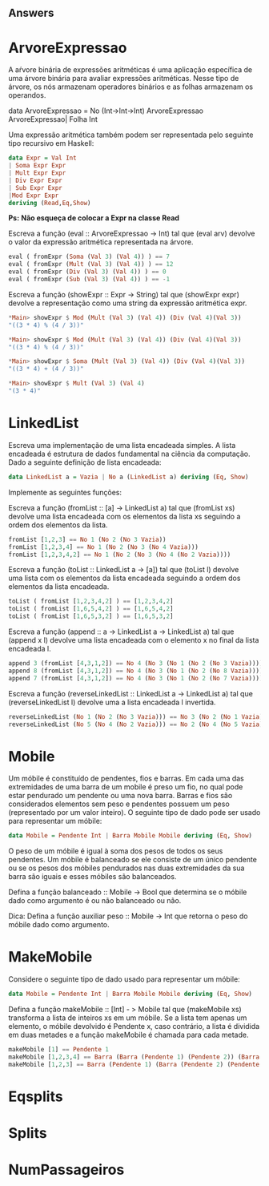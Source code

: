 ## Answers

# ArvoreExpressao

A aŕvore binária de expressões aritméticas é uma aplicação específica de uma árvore binária para
avaliar expressões aritméticas. Nesse tipo de árvore, os nós armazenam operadores binários e as folhas armazenam os operandos. 

data ArvoreExpressao = No (Int->Int->Int) ArvoreExpressao ArvoreExpressao| Folha Int

Uma expressão aritmética também podem ser representada pelo seguinte tipo recursivo em Haskell:

```haskell
data Expr = Val Int
| Soma Expr Expr
| Mult Expr Expr
| Div Expr Expr
| Sub Expr Expr
|Mod Expr Expr
deriving (Read,Eq,Show)
```

**Ps:** **Não esqueça de colocar a Expr na classe Read**

Escreva a função (eval :: ArvoreExpressao -> Int) tal que (eval arv) devolve o valor da expressão aritmética representada na árvore.

```haskell
eval ( fromExpr (Soma (Val 3) (Val 4)) ) == 7
eval ( fromExpr (Mult (Val 3) (Val 4)) ) == 12
eval ( fromExpr (Div (Val 3) (Val 4)) ) == 0
eval ( fromExpr (Sub (Val 3) (Val 4)) ) == -1
```

Escreva a função (showExpr :: Expr -> String) tal que (showExpr expr) devolve a representação como uma string da expressão aritmética expr.

```haskell
*Main> showExpr $ Mod (Mult (Val 3) (Val 4)) (Div (Val 4)(Val 3))
"((3 * 4) % (4 / 3))"

*Main> showExpr $ Mod (Mult (Val 3) (Val 4)) (Div (Val 4)(Val 3))
"((3 * 4) % (4 / 3))"

*Main> showExpr $ Soma (Mult (Val 3) (Val 4)) (Div (Val 4)(Val 3))
"((3 * 4) + (4 / 3))"

*Main> showExpr $ Mult (Val 3) (Val 4)
"(3 * 4)"
```

# LinkedList

Escreva uma implementação de uma lista encadeada simples. A lista encadeada é estrutura de dados fundamental na ciência da computação. Dado a seguinte definição de lista encadeada:

```haskell
data LinkedList a = Vazia | No a (LinkedList a) deriving (Eq, Show)
```

Implemente as seguintes funções:

Escreva a função (fromList :: [a] -> LinkedList a) tal que (fromList xs) devolve uma lista encadeada com os elementos da lista xs seguindo a ordem dos elementos da lista.

```haskell
fromList [1,2,3] == No 1 (No 2 (No 3 Vazia))
fromList [1,2,3,4] == No 1 (No 2 (No 3 (No 4 Vazia)))
fromList [1,2,3,4,2] == No 1 (No 2 (No 3 (No 4 (No 2 Vazia))))
```

Escreva a função (toList :: LinkedList a -> [a]) tal que (toList l) devolve uma lista com os elementos da lista encadeada seguindo a ordem dos elementos da lista encadeada.

```haskell
toList ( fromList [1,2,3,4,2] ) == [1,2,3,4,2]
toList ( fromList [1,6,5,4,2] ) == [1,6,5,4,2]
toList ( fromList [1,6,5,3,2] ) == [1,6,5,3,2]
```

Escreva a função (append :: a -> LinkedList a -> LinkedList a) tal que (append x l)
devolve uma lista encadeada com o elemento x no final da lista
encadeada l.

```haskell
append 3 (fromList [4,3,1,2]) == No 4 (No 3 (No 1 (No 2 (No 3 Vazia))))
append 8 (fromList [4,3,1,2]) == No 4 (No 3 (No 1 (No 2 (No 8 Vazia))))
append 7 (fromList [4,3,1,2]) == No 4 (No 3 (No 1 (No 2 (No 7 Vazia))))
```

Escreva a função (reverseLinkedList :: LinkedList a -> LinkedList a) tal que (reverseLinkedList l) devolve uma a lista encadeada l invertida.

```haskell
reverseLinkedList (No 1 (No 2 (No 3 Vazia))) == No 3 (No 2 (No 1 Vazia))
reverseLinkedList (No 5 (No 4 (No 2 Vazia))) == No 2 (No 4 (No 5 Vazia))
```

# Mobile

Um móbile é constituído de pendentes, fios e barras. Em cada uma das extremidades de uma barra de um mobile é preso um fio, no qual pode estar pendurado um pendente ou uma nova barra. Barras e fios são considerados elementos sem peso e pendentes possuem um peso (representado por um valor inteiro). O seguinte tipo de dado pode ser usado para representar um móbile:

```haskell
data Mobile = Pendente Int | Barra Mobile Mobile deriving (Eq, Show)
```

O peso de um móbile é igual à soma dos pesos de todos os seus pendentes. Um móbile é balanceado se ele consiste de um único pendente ou se os pesos dos móbiles pendurados nas duas extremidades da sua barra são iguais e esses móbiles são balanceados.

Defina a função balanceado :: Mobile -> Bool que determina se o móbile dado como argumento é ou não balanceado ou não.

Dica: Defina a função auxiliar peso :: Mobile -> Int que retorna o peso do móbile dado como argumento.

# MakeMobile

Considere o seguinte tipo de dado usado para representar um móbile:

```haskell
data Mobile = Pendente Int | Barra Mobile Mobile deriving (Eq, Show)
```

Defina a função makeMobile :: [Int] - > Mobile tal que (makeMobile xs) transforma a lista de inteiros xs em um móbile. Se a lista tem apenas um elemento, o móbile devolvido é Pendente x, caso contrário, a lista é dividida em duas metades e a função makeMobile é chamada para cada metade.

```haskell
makeMobile [1] == Pendente 1
makeMobile [1,2,3,4] == Barra (Barra (Pendente 1) (Pendente 2)) (Barra (Pendente 3) (Pendente 4))
makeMobile [1,2,3] == Barra (Pendente 1) (Barra (Pendente 2) (Pendente 3))
```

# Eqsplits

# Splits

# NumPassageiros